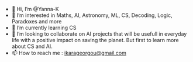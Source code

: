 - 👋 Hi, I’m @Yanna-K
- 👀 I’m interested in Maths, AI, Astronomy, ML, CS, Decoding, Logic, Paradoxes and more
- 🌱 I’m currently learning CS
- 💞️ I’m looking to collaborate on AI projects that will be usefull in everyday life with a positive impact on saving the planet. But first to learn more about CS and AI. 
- 📫 How to reach me : ikarageorgou@gmail.com

<!---
Yanna-K/Yanna-K is a ✨ special ✨ repository because its `README.md` (this file) appears on your GitHub profile.
You can click the Preview link to take a look at your changes.
--->
